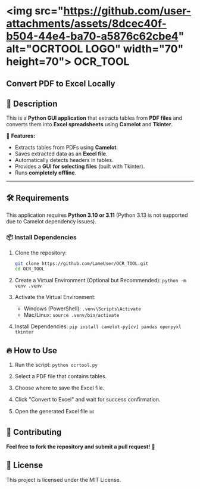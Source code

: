 # <img src="https://github.com/user-attachments/assets/8dcec40f-b504-44e4-ba70-a5876c62cbe4" alt="OCRTOOL LOGO" width="70" height=70"> OCR_TOOL 



## Convert PDF to Excel Locally

## 📜 Description
This is a **Python GUI application** that extracts tables from **PDF files** and converts them into **Excel spreadsheets** using **Camelot** and **Tkinter**.

🚀 **Features:**
- Extracts tables from PDFs using **Camelot**.
- Saves extracted data as an **Excel file**.
- Automatically detects headers in tables.
- Provides a **GUI for selecting files** (built with Tkinter).
- Runs **completely offline**.

---

## 🛠️ **Requirements**
This application requires **Python 3.10 or 3.11** (Python 3.13 is not supported due to Camelot dependency issues).

### **📦 Install Dependencies**
1. Clone the repository:
   ```sh
   git clone https://github.com/LameUser/OCR_TOOL.git
   cd OCR_TOOL
   ```
2. Create a Virtual Environment (Optional but Recommended):
   `python -m venv .venv`

3. Activate the Virtual Environment:
   - Windows (PowerShell):
      `.venv\Scripts\Activate`
   - Mac/Linux:
     `source .venv/bin/activate`

4. Install Dependencies:
   `pip install camelot-py[cv] pandas openpyxl tkinter`

## 🔥 **How to Use**

1. Run the script:
   `python ocrtool.py`

2. Select a PDF file that contains tables.

3. Choose where to save the Excel file.

4. Click "Convert to Excel" and wait for success confirmation.

5. Open the generated Excel file 📊

## 🤝 **Contributing**
**Feel free to fork the repository and submit a pull request!** 🚀

## 📝 **License**
This project is licensed under the MIT License.
      
